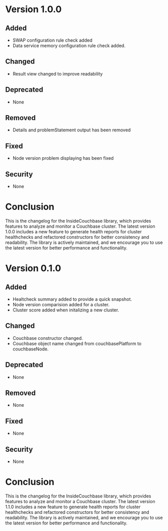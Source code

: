 # Version 1.0.0

## Added

- SWAP configuration rule check added
- Data service memory configuration rule check added.

## Changed

- Result view changed to improve readability

## Deprecated

- None


## Removed

- Details and problemStatement output has been removed

## Fixed

- Node version problem displaying has been fixed

## Security 

- None

# Conclusion

This is the changelog for the InsideCouchbase library, which provides features to analyze and monitor a Couchbase cluster. The latest version 1.0.0 includes a new feature to generate health reports for cluster healthchecks and refactored constructors for better consistency and readability. The library is actively maintained, and we encourage you to use the latest version for better performance and functionality.


# Version 0.1.0

## Added

- Healtcheck summary added to provide a quick snapshot. 
- Node version comparision added for a cluster.
- Cluster score added when initalizing a new cluster. 

## Changed

- Couchbase constructor changed.
- Couchbase object name changed from couchbasePlatform to couchbaseNode.

## Deprecated

- None

## Removed

- None

## Fixed

- None

## Security 

- None

# Conclusion

This is the changelog for the InsideCouchbase library, which provides features to analyze and monitor a Couchbase cluster. The latest version 1.1.0 includes a new feature to generate health reports for cluster healthchecks and refactored constructors for better consistency and readability. The library is actively maintained, and we encourage you to use the latest version for better performance and functionality.